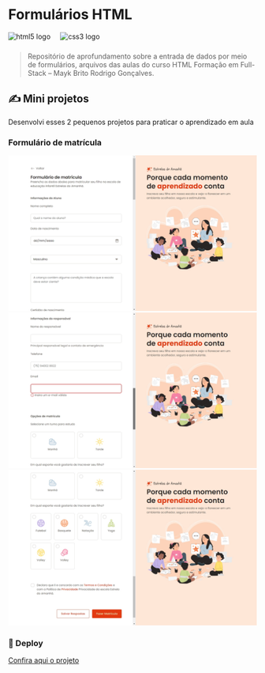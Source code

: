 # Formulários HTML

<div align="left">
 <img src="https://cdn.jsdelivr.net/gh/devicons/devicon/icons/html5/html5-original.svg" height="40" alt="html5 logo"  />
  <img width="12" />
  <img src="https://cdn.jsdelivr.net/gh/devicons/devicon/icons/css3/css3-original.svg" height="40" alt="css3 logo"  />
</div>

###

> Repositório de aprofundamento sobre a entrada de dados por meio de formulários, arquivos das aulas do curso HTML Formação em Full-Stack – Mayk Brito Rodrigo Gonçalves.

</div>

## ✍️ Mini projetos

<p>Desenvolvi esses 2 pequenos projetos para praticar o aprendizado em aula</p>

<div align="left">

### Formulário de matrícula

<img src="./public/MacBook Pro-1735761452934.jpeg" alt="..." />
<img src="./public/MacBook Pro-1735761405609.jpeg" alt="..." />
<img src="./public/MacBook Pro-1735761410124.jpeg" alt="..." />
</div>

### 🔗 Deploy

<a href="https://tailwind-css-learnings.vercel.app/home">Confira aqui o projeto</a>

